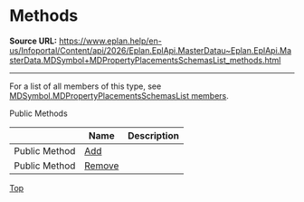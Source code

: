 # Methods

**Source URL:** https://www.eplan.help/en-us/Infoportal/Content/api/2026/Eplan.EplApi.MasterDatau~Eplan.EplApi.MasterData.MDSymbol+MDPropertyPlacementsSchemasList_methods.html

---

For a list of all members of this type, see [MDSymbol.MDPropertyPlacementsSchemasList members](Eplan.EplApi.MasterDatau~Eplan.EplApi.MasterData.MDSymbol+MDPropertyPlacementsSchemasList_members.html).

Public Methods

|  | Name | Description |
| --- | --- | --- |
| Public Method | [Add](Eplan.EplApi.MasterDatau~Eplan.EplApi.MasterData.MDSymbol+MDPropertyPlacementsSchemasList~Add.html) |  |
| Public Method | [Remove](Eplan.EplApi.MasterDatau~Eplan.EplApi.MasterData.MDSymbol+MDPropertyPlacementsSchemasList~Remove.html) |  |

[Top](#top)
